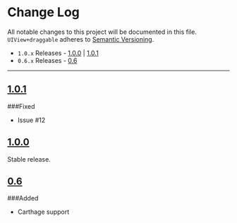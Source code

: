 # Change Log
All notable changes to this project will be documented in this file.
`UIView+draggable` adheres to [Semantic Versioning](http://semver.org/).

- `1.0.x` Releases - [1.0.0](#100) | [1.0.1](#101)  
- `0.6.x` Releases - [0.6](#06)

---

## [1.0.1](https://github.com/andreamazz/UIView-draggable/releases/tag/1.0.1)  

###Fixed

- Issue #12 

## [1.0.0](https://github.com/andreamazz/UIView-draggable/releases/tag/1.0.0)  

Stable release.  

## [0.6](https://github.com/andreamazz/UIView-draggable/releases/tag/0.6)  

###Added  
- Carthage support

